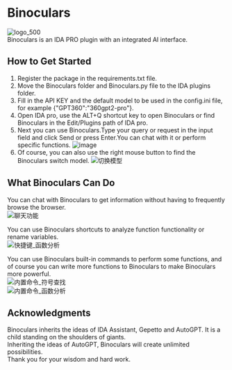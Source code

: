 # Binoculars
![logo_500](https://github.com/user-attachments/assets/ff9fb4a1-82be-4b1d-b755-a3187bd6d610)  
Binoculars is an IDA PRO plugin with an integrated AI interface.  
 

## How to Get Started
1. Register the package in the requirements.txt file.
2. Move the Binoculars folder and Binoculars.py file to the IDA plugins folder.
3. Fill in the API KEY and the default model to be used in the config.ini file, for example {"GPT360":"360gpt2-pro"}.
4. Open IDA pro, use the ALT+Q shortcut key to open Binoculars or find Binoculars in the Edit/Plugins path of IDA pro.
5. Next you can use Binoculars.Type your query or request in the input field and click Send or press Enter.You can chat with it or perform specific functions.
![image](https://github.com/user-attachments/assets/766532dd-d972-4250-9a10-dcc70ef5e5ae)
6. Of course, you can also use the right mouse button to find the Binoculars switch model.
![切换模型](https://github.com/user-attachments/assets/19af3747-52d3-4cb3-9d45-8933e9b37026)


## What Binoculars Can Do
You can chat with Binoculars to get information without having to frequently browse the browser.  
![聊天功能](https://github.com/user-attachments/assets/d7d8983f-ddc8-4f94-984b-acef37b393f6)  

You can use Binoculars shortcuts to analyze function functionality or rename variables.  
![快捷键_函数分析](https://github.com/user-attachments/assets/4ac33820-e082-49ca-9073-810eb5896f74)

You can use Binoculars built-in commands to perform some functions, and of course you can write more functions to Binoculars to make Binoculars more powerful.  
![内置命令_符号查找](https://github.com/user-attachments/assets/51dee0fb-8757-4dc3-ae19-b50a9ac21930)  
![内置命令_函数分析](https://github.com/user-attachments/assets/6778650c-dcf7-4f04-8dec-280f79d777ad)  





## Acknowledgments
Binoculars inherits the ideas of IDA Assistant, Gepetto and AutoGPT. It is a child standing on the shoulders of giants.  
Inheriting the ideas of AutoGPT, Binoculars will create unlimited possibilities.  
Thank you for your wisdom and hard work. 











